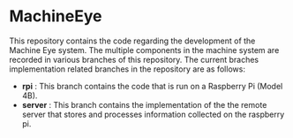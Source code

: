 # MachineEye
This repository contains the code regarding the development of the Machine Eye system. The multiple components
in the machine system are recorded in various branches of this repository. The current braches implementation related
branches in the repository are as follows:

- **rpi** : This branch contains the code that is run on a Raspberry Pi (Model 4B).
- **server** : This branch contains the implementation of the the remote server that stores and processes information collected on the raspberry pi.
              
